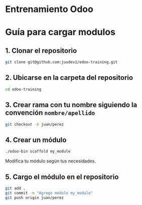 # Entrenamiento Odoo

# Guía para cargar modulos

## 1. Clonar el repositorio

```bash
git clone git@github.com:juudev1/odoo-training.git
```

## 2. Ubicarse en la carpeta del repositorio

```bash
cd odoo-training
```

## 3. Crear rama con tu nombre siguiendo la convención `nombre/apellido`

```bash
git checkout -b juan/perez
```

## 4. Crear un módulo

```bash
./odoo-bin scaffold my_module
```

Modifica tu módulo según tus necesidades.

## 5. Cargo el módulo en el repositorio

```bash
git add .
git commit -m "Agrego módulo my_module"
git push origin juan/perez
```
